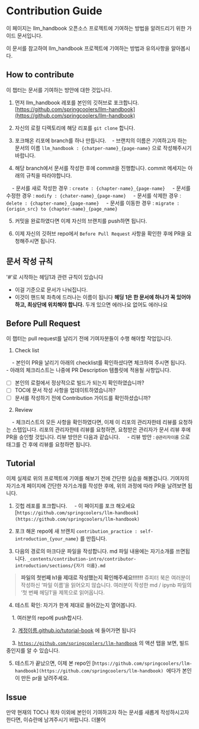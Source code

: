 
# Contribution Guide


이 페이지는 llm_handbook 오픈소스 프로젝트에 기여하는 방법을 알려드리기 위한 가이드 문서입니다.

이 문서를 참고하여 llm_handbook 프로젝트에 기여하는 방법과 유의사항을 알아봅시다.

  
## How to contribute

이 챕터는 문서를 기여하는 방안에 대한 것입니다.
  

1. 먼저 llm_handbook 레포를 본인의 깃허브로 포크합니다. [https://github.com/springcoolers/llm-handbook](https://github.com/springcoolers/llm-handbook)

2. 자신의 로컬 디렉토리에 해당 리포를 `git clone` 합니다.

3. 포크해온 리포에 branch를 하나 만듭니다.
   - 브랜치의 이름은 기여하고자 하는 문서의 이름 `llm_handbook : {chatper-name}_{page-name}` 으로 작성해주시기 바랍니다.

4. 해당 branch에서 문서를 작성한 후에 commit을 진행합니다. commit 메세지는 아래의 규칙을 따라야합니다.

    - 문서를 새로 작성한 경우 : `create : {chapter-name}_{page-name}`
    - 문서를 수정한 경우 : `modify : {chater-name}_{page-name}`
    - 문서를 삭제한 경우 : `delete : {chapter-name}_{page-name}`
    - 문서를 이동한 경우 : `migrate : {origin_src} to {chapter-name}_{page_name}`

5. 커밋을 완료하였다면 이제 자신의 브랜치를 push하면 됩니다.

6. 이제 자신의 깃허브 repo에서 `Before Pull Request` 사항을 확인한 후에 PR을 요청해주시면 됩니다.

## 문서 작성 규칙 

'#'로 시작하는 헤딩1과 관련 규칙이 있습니다
- 이걸 기준으로 문서가 나눠집니다.
- 이것이 핸드북 좌측에 드러나는 이름이 됩니다
**헤딩 1은 한 문서에 하나가 꼭 있어야 하고, 최상단에 위치해야 합니다.**
  두개 있으면 에러나요 없어도 에러나요
  
  


## Before Pull Request

이 챕터는 pull request를 날리기 전에 기여자분들이 수행 해야할 작업입니다.

1. Check list

    - 본인이 PR을 날리기 아래의 checklist를 확인하셨다면 체크하여 주시면 됩니다.
    - 아래의 체크리스트는 나중에 PR Description 템플릿에 적용될 사항입니다.


- [ ] 본인의 로컬에서 정상적으로 빌드가 되는지 확인하였습니까?
- [ ] TOC에 문서 작성 사항을 업데이트하였습니까?
- [ ] 문서를 작성하기 전에 Contribution 가이드를 확인하셨습니까?

2. Review

    - 체크리스트의 모든 사항을 확인하였다면, 이제 이 리포의 관리자한테 리뷰를 요청하는 스텝입니다. 리포의 관리자한테 리뷰를 요청하면, 요청받은 관리자가 문서 리뷰 후에 PR을 승인할 것입니다. 리뷰 방안은 다음과 같습니다.
    - 리뷰 방안 : `@관리자이름` 으로 태그를 건 후에 리뷰를 요청하면 됩니다.

## Tutorial  

이제 실제로 위의 프로젝트에 기여를 해보기 전에 간단한 실습을 해볼겁니다. 기여자의 자기소개 페이지에 간단한 자기소개를 작성한 후에, 위의 과정에 따라 PR을 날려보면 됩니다.

  
1. 깃헙 레포를 포크합니다.
    -  이 페이지를 포크 해오세요 [`https://github.com/springcoolers/llm-handbook](https://github.com/springcoolers/llm-handbook)`  

2. 포크 해온 repo에 새 브랜치 `contribution_practice : self-introduction_{your_name}`
를 만듭니다.

3. 다음의 경로의 마크다운 파일을 작성합니다. md 파일 내용에는 자기소개를 쓰면됩니다.
   `_contents/contribution-intro/contributor-introduction/sections/{자기 이름}.md`

>**파일의 첫번째 h1을 제대로 작성했는지 확인해주세요!!!!!!** 쥬피터 북은 여러분이 작성하신 ‘파일 이름’을 읽어오지 않습니다. 여러분이 작성한 md / ipynb 파일의 ‘첫 번째 헤딩1’을 제목으로 읽어옵니다.


4. 테스트 확인: 자기가 한게 제대로 들어갔는지 열어봅니다.

    1. 여러분의 repo에 push합시다.

    2. [계정이름.github.io/tutorial-book](http://계정이름.github.io/tutorial-book) 에 들어가면 됩니다

    3. [`https://github.com/springcoolers/llm-handbook`](https://github.com/springcoolers/llm-handbook) 의 액션 탭을 보면, 빌드 중인지를 알 수 있습니다.

5. 테스트가 끝났으면, 이제 본 repo인 [`https://github.com/springcoolers/llm-handbook](https://github.com/springcoolers/llm-handbook)`  에다가 본인이 만든 pr을 날려주세요.

## Issue

만약 현재의 TOC나 목차 이외에 본인이 기여하고자 하는 문서를 새롭게 작성하시고자 한다면, 이슈란에 남겨주시기 바랍니다. 더불어
